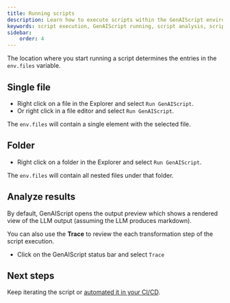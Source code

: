 ```yaml
---
title: Running scripts
description: Learn how to execute scripts within the GenAIScript environment, including single files and folders, and how to analyze script results.
keywords: script execution, GenAIScript running, script analysis, script automation, GenAIScript environment
sidebar:
    order: 4
---
```


The location where you start running a script determines the entries in the `env.files` variable.

## Single file

-   Right click on a file in the Explorer and select `Run GenAIScript`.
-   Or right click in a file editor and select `Run GenAIScript`.

The `env.files` will contain a single element with the selected file.

## Folder

-   Right click on a folder in the Explorer and select `Run GenAIScript`.

The `env.files` will contain all nested files under that folder.

## Analyze results

By default, GenAIScript opens the output preview which shows a rendered view of the LLM output (assuming the LLM produces markdown).

You can also use the **Trace** to review the each transformation step of the script execution.

-   Click on the GenAIScript status bar and select `Trace`

## Next steps

Keep iterating the script or [automated it in your CI/CD](/genaiscript/getting-started/automating-scripts).
